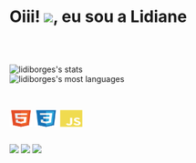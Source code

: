 ## <h1 align="left">Oiii! <img src="https://raw.githubusercontent.com/kaueMarques/kaueMarques/master/hi.gif" height="30px">, eu sou a Lidiane</h1>
<br><br>


<p align="left">
<img width="500em" src="https://github-readme-stats.vercel.app/api?username=lidiborges&show_icons=true&theme=radical" alt="lidiborges's stats"/><br>
<img width="550em" src="https://github-readme-stats.vercel.app/api/top-langs/?username=lidiborges&layout=compact&theme=radical" alt="lidiborges's most languages"/>
</p>

## 
<div style="display: inline_block"><br>
  <img align="center" alt="Lidi-HTML" height="30" width="40" src="https://raw.githubusercontent.com/devicons/devicon/master/icons/html5/html5-original.svg">
    <img align="center" alt="Lidi-CSS" height="30" width="40" src="https://raw.githubusercontent.com/devicons/devicon/master/icons/css3/css3-original.svg">
 <img align="center" alt="Rafa-Js" height="30" width="40" src="https://raw.githubusercontent.com/devicons/devicon/master/icons/javascript/javascript-plain.svg">
 
 ##
 <a href="https://instagram.com/lydborges" target="_blank"><img src="https://img.shields.io/badge/-Instagram-%23E4405F?style=for-the-badge&logo=instagram&logoColor=white" target="_blank"></a>
 <a href="https://discord.gg/wagxzStdcR" target="_blank"><img src="https://img.shields.io/badge/Discord-7289DA?style=for-the-badge&logo=discord&logoColor=white" target="_blank"></a>
 <a href="https://www.linkedin.com/in/lidiane-borges/" target="_blank"><img src="https://img.shields.io/badge/-LinkedIn-%230077B5?style=for-the-badge&logo=linkedin&logoColor=white" target="_blank"></a>
 









